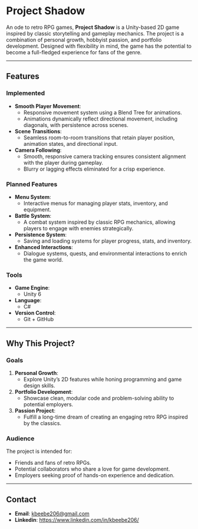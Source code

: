 # Project Shadow

An ode to retro RPG games, **Project Shadow** is a Unity-based 2D game inspired by classic storytelling and gameplay mechanics. The project is a combination of personal growth, hobbyist passion, and portfolio development. Designed with flexibility in mind, the game has the potential to become a full-fledged experience for fans of the genre.

---

## Features

### Implemented
- **Smooth Player Movement**:
  - Responsive movement system using a Blend Tree for animations.
  - Animations dynamically reflect directional movement, including diagonals, with persistence across scenes.
- **Scene Transitions**:
  - Seamless room-to-room transitions that retain player position, animation states, and directional input.
- **Camera Following**:
  - Smooth, responsive camera tracking ensures consistent alignment with the player during gameplay.
  - Blurry or lagging effects eliminated for a crisp experience.

### Planned Features
- **Menu System**:
  - Interactive menus for managing player stats, inventory, and equipment.
- **Battle System**:
  - A combat system inspired by classic RPG mechanics, allowing players to engage with enemies strategically.
- **Persistence System**:
  - Saving and loading systems for player progress, stats, and inventory.
- **Enhanced Interactions**:
  - Dialogue systems, quests, and environmental interactions to enrich the game world.

### Tools
- **Game Engine**:
  - Unity 6
- **Language**:
  - C#
- **Version Control**:
  - Git + GitHub

---

## Why This Project?

### Goals
1. **Personal Growth**:
   - Explore Unity’s 2D features while honing programming and game design skills.
2. **Portfolio Development**:
   - Showcase clean, modular code and problem-solving ability to potential employers.
3. **Passion Project**:
   - Fulfill a long-time dream of creating an engaging retro RPG inspired by the classics.

### Audience
The project is intended for:
- Friends and fans of retro RPGs.
- Potential collaborators who share a love for game development.
- Employers seeking proof of hands-on experience and dedication.

---

## Contact
-  **Email**: kbeebe206@gmail.com
-  **Linkedin**: https://www.linkedin.com/in/kbeebe206/

